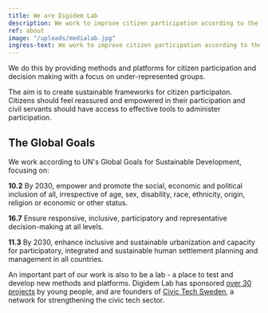 ```yaml
---
title: We are Digidem Lab
description: We work to improve citizen participation according to the UN Global Goals.
ref: about
image: "/uploads/medialab.jpg"
ingress-text: We work to improve citizen participation according to the UN Global Goals.
---
```


We do this by providing methods and platforms for citizen participation and decision making with a focus on under-represented groups.

The aim is to create sustainable frameworks for citizen participaton. Citizens should feel reassured and empowered in their participation and civil servants should have access to effective tools to administer participation.

<div class="box">
  <h2>The Global Goals</h2>
  <p class="is-medium">We work according to UN's Global Goals for Sustainable Development, focusing on:</p>
  <p><strong>10.2</strong> By 2030, empower and promote the social, economic and political inclusion of all, irrespective of age, sex, disability, race, ethnicity, origin, religion or economic or other status.</p>
  <p><strong>16.7</strong> Ensure responsive, inclusive, participatory and representative decision-making at all levels.</p>
  <p><strong>11.3</strong> By 2030, enhance inclusive and sustainable urbanization and capacity for participatory, integrated and sustainable human settlement planning and management in all countries.</p>
</div>

An important part of our work is also to be a lab - a place to test and develop new methods and platforms. Digidem Lab has sponsored [over 30 projects](/lab/en/) by young people, and are founders of  [Civic Tech Sweden](http://civictech.se/en), a network for strengthening the civic tech sector.

<!---
<div class="columns">
  <div class="column">
    <figure>
      <img src="{{site.baseurl}}/uploads/communityorg.jpg" alt="Community organising">
    </figure>
  </div>
  <div class="column">
    <figure>
      <img src="{{site.baseurl}}/uploads/usertesting.jpg" alt="User testing of Consul">
    </figure>
  </div>
</div>
<div class="columns">
  <div class="column is-one-third">
    <figure>
      <img src="{{site.baseurl}}/uploads/paris.jpg" alt="Paris participatory budget">
    </figure>
  </div>
  <div class="column">
    <figure>
      <img src="{{site.baseurl}}/uploads/workshop.jpg" alt="Workshop">
    </figure>
  </div>
</div>
-->
